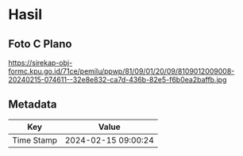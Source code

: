 # Hasil

## Foto C Plano

https://sirekap-obj-formc.kpu.go.id/71ce/pemilu/ppwp/81/09/01/20/09/8109012009008-20240215-074611--32e8e832-ca7d-436b-82e5-f6b0ea2baffb.jpg


## Metadata

| Key        | Value               |
| ---------- | ------------------- |
| Time Stamp | 2024-02-15 09:00:24 |



